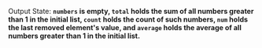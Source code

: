 Output State: **`numbers` is empty, `total` holds the sum of all numbers greater than 1 in the initial list, `count` holds the count of such numbers, `num` holds the last removed element's value, and `average` holds the average of all numbers greater than 1 in the initial list.**